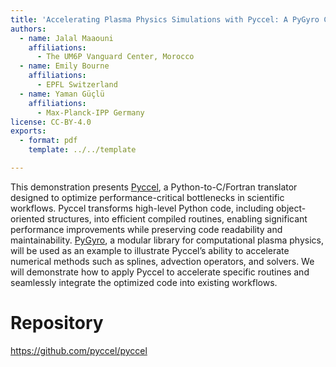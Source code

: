 ```yaml
---
title: 'Accelerating Plasma Physics Simulations with Pyccel: A PyGyro Case Study.'
authors:
  - name: Jalal Maaouni
    affiliations:
      - The UM6P Vanguard Center, Morocco
  - name: Emily Bourne
    affiliations:
      - EPFL Switzerland
  - name: Yaman Güçlü
    affiliations:
      - Max-Planck-IPP Germany
license: CC-BY-4.0
exports:
  - format: pdf
    template: ../../template

---
```


This demonstration presents [Pyccel](https://doi.org/10.21105/joss.04991), a Python-to-C/Fortran translator designed to optimize performance-critical bottlenecks in scientific workflows. Pyccel transforms high-level Python code, including object-oriented structures, into efficient compiled routines, enabling significant performance improvements while preserving code readability and maintainability. [PyGyro](https://doi.org/10.1051/proc/202477176), a modular library for computational plasma physics, will be used as an example to illustrate Pyccel’s ability to accelerate numerical methods such as splines, advection operators, and solvers. We will demonstrate how to apply Pyccel to accelerate specific routines and seamlessly integrate the optimized code into existing workflows.

# Repository
https://github.com/pyccel/pyccel

